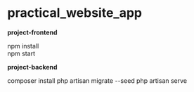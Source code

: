 # practical_website_app

**project-frontend**

npm install  
npm start

**project-backend**

composer install
php artisan migrate --seed
php artisan serve
